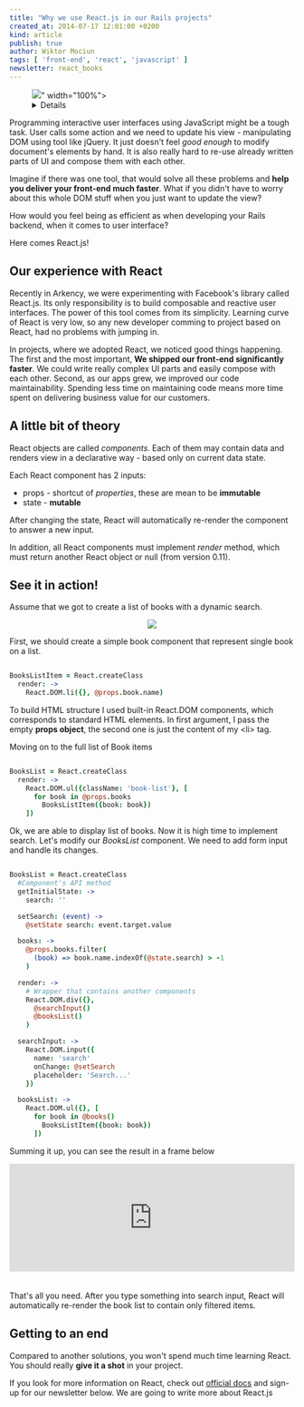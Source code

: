 ```yaml
---
title: "Why we use React.js in our Rails projects"
created_at: 2014-07-17 12:01:00 +0200
kind: article
publish: true
author: Wiktor Mociun
tags: [ 'front-end', 'react', 'javascript' ]
newsletter: react_books
---
```


<p>
  <figure>
    <img src="<%= src_fit("react/cover.jpg") %>" width="100%">
    <details>
      Source: <a href="https://www.flickr.com/photos/subpra/">Subramanya Prasad</a>
    </details>
  </figure>
</p>

Programming interactive user interfaces using JavaScript might be a tough task. User calls some action and we need to update his view - manipulating DOM using tool like jQuery. It just doesn't feel *good enough* to modify document's elements by hand. It is also really hard to re-use already written parts of UI and compose them with each other.

Imagine if there was one tool, that would solve all these problems and **help you deliver your front-end much faster**. What if you didn't have to worry about this whole DOM stuff when you just want to update the view?

How would you feel being as efficient as when developing your Rails backend, when it comes to user interface?

Here comes React.js!

<!-- more -->

## Our experience with React
Recently in Arkency, we were experimenting with Facebook's library called React.js. Its only responsibility is to build composable and reactive user interfaces. The power of this tool comes from its simplicity. Learning curve of React is very low, so any new developer comming to project based on React, had no problems with jumping in.

In projects, where we adopted React, we noticed good things happening.
The first and the most important, **We shipped our front-end significantly faster**. We could write really complex UI parts and easily compose with each other.
Second, as our apps grew, we improved our code maintainability. Spending less time on maintaining code means more time spent on delivering business value for our customers.

## A little bit of theory
React objects are called *components*. Each of them may contain data and renders view in a declarative way - based only on current data state.

Each React component has 2 inputs:

 * props - shortcut of *properties*, these are mean to be **immutable**
 * state - **mutable**

After changing the state, React will automatically re-render the component to answer a new input.

In addition, all React components must implement *render* method, which must return another React object or null (from version 0.11).

## See it in action!
Assume that we got to create a list of books with a dynamic search.

<p>
  <figure align="center">
    <img src="/assets/images/react/box.png">
  </figure>
</p>

First, we should create a simple book component that represent single book on a list.

```coffeescript

BooksListItem = React.createClass
  render: ->
    React.DOM.li({}, @props.book.name)
```

To build HTML structure I used built-in React.DOM components, which corresponds to standard HTML elements. In first argument, I pass the empty **props object**, the second one is just the content of my &lt;li&gt; tag.

Moving on to the full list of Book items


```coffeescript

BooksList = React.createClass
  render: ->
    React.DOM.ul({className: 'book-list'}, [
      for book in @props.books
        BooksListItem({book: book})
    ])
```

Ok, we are able to display list of books. Now it is high time to implement search. Let's modify our *BooksList* component. We need to add form input and handle its changes.

```coffeescript

BooksList = React.createClass
  #Component's API method
  getInitialState: ->
    search: ''

  setSearch: (event) ->
    @setState search: event.target.value

  books: ->
    @props.books.filter(
      (book) => book.name.indexOf(@state.search) > -1
    )

  render: ->
    # Wrapper that contains another components
    React.DOM.div({},
      @searchInput()
      @booksList()
    )

  searchInput: ->
    React.DOM.input({
      name: 'search'
      onChange: @setSearch
      placeholder: 'Search...'
    })

  booksList: ->
    React.DOM.ul({}, [
      for book in @books()
        BooksListItem({book: book})
      ])
```

Summing it up, you can see the result in a frame below

<iframe style="margin-bottom: 20px;" width="100%" height="190" src="https://jsfiddle.net/E62BD/1/embedded/result,js,html" frameborder="0"></iframe>

That's all you need. After you type something into search input, React will automatically re-render the book list to contain only filtered items.

## Getting to an end

Compared to another solutions, you won't spend much time learning React. You should really **give it a shot** in your project.

If you look for more information on React, check out [official docs](http://facebook.github.io/react/docs/getting-started.html) and sign-up for our newsletter below. We are going to write more about React.js
